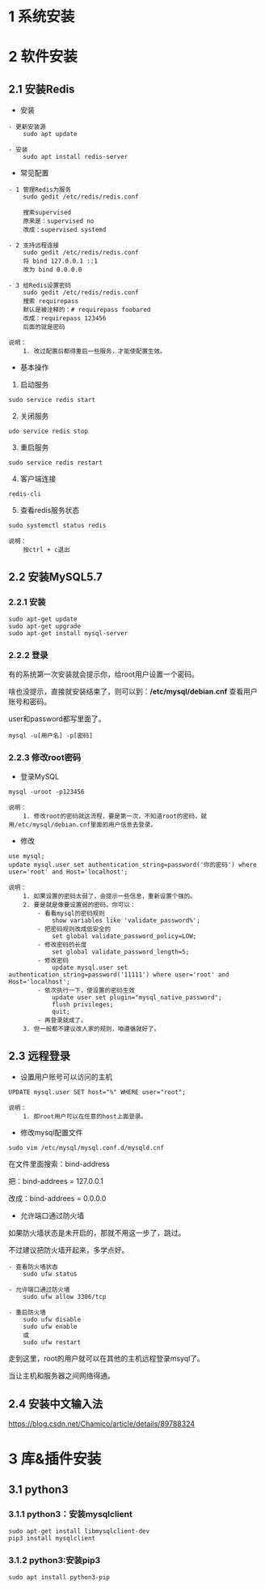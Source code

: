 # 1 系统安装



# 2 软件安装



## 2.1 安装Redis

- 安装

```
- 更新安装源 
	sudo apt update
	
- 安装
	sudo apt install redis-server
```

- 常见配置

```
- 1 管理Redis为服务
    sudo gedit /etc/redis/redis.conf

    搜索supervised
    原来是：supervised no
    改成：supervised systemd

- 2 支持远程连接
	sudo gedit /etc/redis/redis.conf
	将 bind 127.0.0.1 ::1 
	改为 bind 0.0.0.0

- 3 给Redis设置密码
	sudo gedit /etc/redis/redis.conf
	搜索 requirepass
	默认是被注释的：# requirepass foobared
	改成：requirepass 123456
	后面的就是密码
	
说明：
	1. 改过配置后都得重启一些服务，才能使配置生效。
```

- 基本操作

1. 启动服务

```
sudo service redis start
```

2. 关闭服务

```
udo service redis stop
```

3. 重启服务

```
sudo service redis restart
```

4. 客户端连接

```
redis-cli
```

5. 查看redis服务状态

```
sudo systemctl status redis

说明：
	按ctrl + c退出
```



## 2.2 安装MySQL5.7



### 2.2.1 安装

```
sudo apt-get update
sudo apt-get upgrade
sudo apt-get install mysql-server
```



### 2.2.2  登录

有的系统第一次安装就会提示你，给root用户设置一个密码。

啥也没提示，直接就安装结束了，则可以到：**/etc/mysql/debian.cnf** 查看用户账号和密码。

user和password都写里面了。

```
mysql -u[用户名] -p[密码]
```



### 2.2.3 修改root密码

- 登录MySQL

```shell
mysql -uroot -p123456

说明：
	1. 修改root的密码就这流程，要是第一次，不知道root的密码，就用/etc/mysql/debian.cnf里面的用户信息去登录。
```

- 修改

```mysql
use mysql;
update mysql.user set authentication_string=password('你的密码') where user='root' and Host='localhost';

说明：
	1. 如果设置的密码太弱了，会提示一些信息，重新设置个强的。
	2. 要是就是像要设置弱的密码，你可以：
		- 看看mysql的密码规则
			show variables like 'validate_password%';
		- 把密码规则改成低安全的
			set global validate_password_policy=LOW;
		- 修改密码的长度
			set global validate_password_length=5;
		- 修改密码
			update mysql.user set authentication_string=password('11111') where user='root' and Host='localhost';
		- 依次执行一下，使设置的密码生效
			update user set plugin="mysql_native_password"; 
			flush privileges;
			quit;
		- 再登录就成了。
	3. 但一般都不建议改人家的规则，咱遵循就好了。
```



## 2.3 远程登录



- 设置用户账号可以访问的主机

```mysql
UPDATE mysql.user SET host="%" WHERE user="root";

说明：
	1. 即root用户可以在任意的host上面登录。
```

- 修改mysql配置文件

```shell
sudo vim /etc/mysql/mysql.conf.d/mysqld.cnf
```

在文件里面搜索：bind-address

把：bind-addrees   = 127.0.0.1

改成：bind-addrees   = 0.0.0.0



- 允许端口通过防火墙

如果防火墙状态是未开启的，那就不用这一步了，跳过。

不过建议把防火墙开起来，多学点好。

```shell
- 查看防火墙状态
	sudo ufw status

- 允许端口通过防火墙
	sudo ufw allow 3306/tcp

- 重启防火墙
    sudo ufw disable
    sudo ufw enable
    或
    sudo ufw restart
```

走到这里，root的用户就可以在其他的主机远程登录msyql了。

当让主机和服务器之间网络得通。



## 2.4 安装中文输入法



https://blog.csdn.net/Chamico/article/details/89788324





# 3 库&插件安装



## 3.1 python3

### 3.1.1 python3：安装mysqlclient

```shell
sudo apt-get install libmysqlclient-dev
pip3 install mysqlclient
```



### 3.1.2 python3:安装pip3

```shell
sudo apt install python3-pip
```

